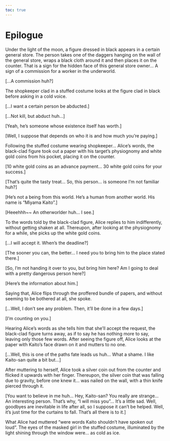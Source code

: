 ```yaml
---
toc: true
---
```


# Epilogue

Under the light of the moon, a figure dressed in black appears in a certain
general store. The person takes one of the daggers hanging on the wall of the
general store, wraps a black cloth around it and then places it on the counter.
That is a sign for the hidden face of this general store owner... A sign of a
commission for a worker in the underworld.

[...A commission huh?]

The shopkeeper clad in a stuffed costume looks at the figure clad in black
before asking in a cold voice.

[...I want a certain person be abducted.]

[...Not kill, but abduct huh...]

[Yeah, he’s someone whose existence itself has worth.]

[Well, I suppose that depends on who it is and how much you’re paying.]

Following the stuffed costume wearing shopkeeper... Alice’s words, the
black-clad figure took out a paper with his target’s physiognomy and white gold
coins from his pocket, placing it on the counter.

[10 white gold coins as an advance payment... 30 white gold coins for your
success.]

[That’s quite the tasty treat... So, this person... is someone I’m not familiar
huh?]

[He’s not a being from this world. He’s a human from another world. His name is
“Miyama Kaito”.]

[Heeehhh\~\~ An otherworlder huh... I see.]

To the words told by the black-clad figure, Alice replies to him indifferently,
without getting shaken at all. Thereupon, after looking at the physiognomy for a
while, she picks up the white gold coins.

[...I will accept it. When’s the deadline?]

[The sooner you can, the better... I need you to bring him to the place stated
there.]

[So, I’m not handing it over to you, but bring him here? Am I going to deal with
a pretty dangerous person here?]

[Here’s the information about him.]

Saying that, Alice flips through the proffered bundle of papers, and without
seeming to be bothered at all, she spoke.

[...Well, I don’t see any problem. Then, it’ll be done in a few days.]

[I’m counting on you.]

Hearing Alice’s words as she tells him that she’ll accept the request, the
black-clad figure turns away, as if to say he has nothing more to say, leaving
only those few words. After seeing the figure off, Alice looks at the paper with
Kaito’s face drawn on it and mutters to no one.

[...Well, this is one of the paths fate leads us huh... What a shame. I like
Kaito-san quite a bit but...]

After muttering to herself, Alice took a silver coin out from the counter and
flicked it upwards with her finger. Thereupon, the silver coin that was falling
due to gravity, before one knew it... was nailed on the wall, with a thin knife
pierced through it.

[You want to believe in me huh... Hey, Kaito-san? You really are strange... An
interesting person. That’s why, “I will miss you”... It’s a little sad. Well,
goodbyes are inevitable in life after all, so I suppose it can’t be helped.
Well, it’s just time for the curtains to fall. That’s all there is to it.]

What Alice had muttered “were words Kaito shouldn’t have spoken out loud”. The
eyes of the masked girl in the stuffed costume, illuminated by the light shining
through the window were... as cold as ice.
